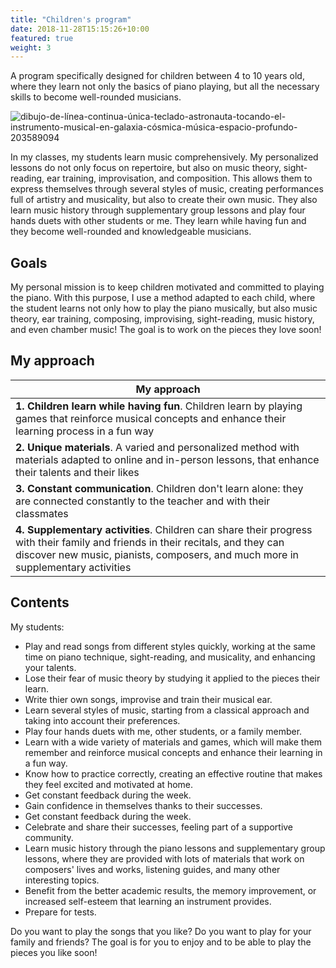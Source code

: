 ```yaml
---
title: "Children's program"
date: 2018-11-28T15:15:26+10:00
featured: true
weight: 3
---
```


A program specifically designed for children between 4 to 10 years old, where they learn not only the basics of piano playing, but all the necessary skills to become well-rounded musicians.

![dibujo-de-línea-continua-única-teclado-astronauta-tocando-el-instrumento-musical-en-galaxia-cósmica-música-espacio-profundo-203589094](https://user-images.githubusercontent.com/101880157/160840005-e0334df7-cc85-4af0-879d-a755315b4ebf.jpeg)


In my classes, my students learn music comprehensively. My personalized lessons do not only focus on repertoire, but also on music theory, sight-reading, ear training, improvisation, and composition. This allows them to express themselves through several styles of music, creating performances full of artistry and musicality, but also to create their own music. They also learn music history through supplementary group lessons and play four hands duets with other students or me. They learn while having fun and they become well-rounded and knowledgeable musicians.

## Goals

My personal mission is to keep children motivated and committed to playing the piano. With this purpose, I use a method adapted to each child, where the student learns not only how to play the piano musically, but also music theory, ear training, composing, improvising, sight-reading, music history, and even chamber music! The goal is to work on the pieces they love soon!

## My approach

**My approach** | 
--- |
**1. Children learn while having fun**. Children learn by playing games that reinforce musical concepts and enhance their learning process in a fun way | 
**2. Unique materials**. A varied and personalized method with materials adapted to online and in-person lessons, that enhance their talents and their likes | 
**3. Constant communication**. Children don't learn alone: they are connected constantly to the teacher and with their classmates | 
**4. Supplementary activities**. Children can share their progress with their family and friends in their recitals, and they can discover new music, pianists, composers, and much more in supplementary activities |  

## Contents
My students:
* Play and read songs from different styles quickly, working at the same time on piano technique, sight-reading, and musicality, and enhancing your talents.
* Lose their fear of music theory by studying it applied to the pieces their learn.
* Write thier own songs, improvise and train their musical ear.
* Learn several styles of music, starting from a classical approach and taking into account their preferences.
* Play four hands duets with me, other students, or a family member.
* Learn with a wide variety of materials and games, which will make them remember and reinforce musical concepts and enhance their learning in a fun way.
* Know how to practice correctly, creating an effective routine that makes they feel excited and motivated at home.
* Get constant feedback during the week.
* Gain confidence in themselves thanks to their successes.
* Get constant feedback during the week.
* Celebrate and share their successes, feeling part of a supportive community.
* Learn music history through the piano lessons and supplementary group lessons, where they are provided with lots of materials that work on composers' lives and works, listening guides, and many other interesting topics.
* Benefit from the better academic results, the memory improvement, or increased self-esteem that learning an instrument provides.
* Prepare for tests.

Do you want to play the songs that you like? Do you want to play for your family and friends? The goal is for you to enjoy and to be able to play the pieces you like soon!

